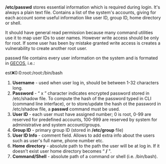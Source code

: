 


  
**/etc/passwd** stores essential information which is required during login. It's always a plain text file. Contains a list of the system's accounts, giving for each account some useful information like user ID, group ID, home directory or shell.   
  
It should have general read permission because many command utilities use it to map user IDs to user names. However write access should be only for root. If some user has been by mistake granted write access is creates a vulnerability to create another root user.  
  
 passwd file contains every user information on the system and is formated in [GECOS](Cryptography--Encryption--Hashing--Shadow_Hashes.html#GECOS), i.e.:  
   
 est:x:0:0:root:/root:/bin/bash  
1. **Username** - used when user log in, should be between 1-32 characters long.  
2. **Password** - “ x ” character indicates encrypted password stored in /etc/shadow file. To compute the hash of the password typed in CLI (command line interface), or to store/update the hash ot the password in /etc/shadow file, a **passwd** command must be used.   
3. **User ID** - each user must have assigned number; 0 is root, 0-99 are reserved for predefined accounts, 100-999 are reserved by system for administrative and system account/groups.  
4. **Group ID** - primary group ID (stored in **/etc/group** file)  
5. **User ID Info** - comment field. Allows to add extra info about the users such as user's full name, phone number etc.  
6. **Home directory** - absolute path to the path the user will be at log in. If it doesn't exist user home directory becomes “ **/** ".  
7. **Command/Shell** - absolute path of a command or shell (i.e. /bin/bash).  
  
  
